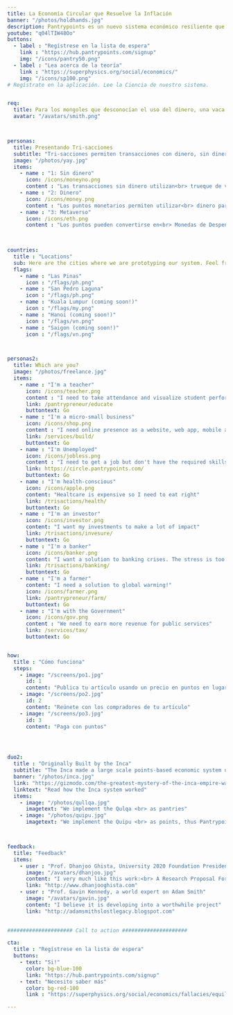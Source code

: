 ```yaml
---
title: La Economía Circular que Resuelve la Inflación
banner: "/photos/holdhands.jpg"
description: Pantrypoints es un nuevo sistema económico resiliente que utiliza puntos bilaterales a través de reuniones para detener la inflación, permitir el pleno empleo y lograr la economía circular
youtube: "q04lTIW48Oo"
buttons:
  - label : "Regístrese en la lista de espera"
    link : "https://hub.pantrypoints.com/signup"
    img: "/icons/pantry50.png"
  - label : "Lea acerca de la teoría"
    link : "https://superphysics.org/social/economics/"
    img: "/icons/sp100.png"
# Regístrate en la aplicación. Lee la Ciencia de nuestro sistema.


req:
  title: Para los mongoles que desconocían el uso del dinero, una vaca era la medida de valor. La riqueza para ellos se medía en la cantidad de vacas, al igual que para los españoles la riqueza se medía en la cantidad de oro y plata. La noción mongol es más correcta. (Adam Smith)
  avatar: "/avatars/smith.png"



personas:
  title: Presentando Tri-sacciones
  subtitle: "Tri-sacciones permiten transacciones con dinero, sin dinero o en el metaverso para permitir que la economía funcione bajo cualquier condición social, permitiendo una verdadera libertad económica"
  image: "/photos/yay.jpg"
  items:
    - name : "1: Sin dinero"
      icon: /icons/moneyno.png
      content : "Las transacciones sin dinero utilizan<br> trueque de valor almacenado medido en puntos<br> que están ligados a granos.<br> Esto implementa la valoración basada<br> en granos mencionada en La Riqueza de las Naciones<br> de Adam Smith."
    - name : "2: Dinero"
      icon: /icons/money.png
      content : "Los puntos monetarios permiten utilizar<br> dinero para pagar las transacciones sin dinero a través<br> de efectivo o aplicaciones bancarias sin efectivo<br> de la economía fiduciaria." 
    - name : "3: Metaverso"
      icon: /icons/eth.png
      content : "Los puntos pueden convertirse en<br> Monedas de Despensa para permitir transacciones reguladas<br> desde el metaverso a través de Ethereum.<br> Esto es útil para transacciones internacionales<br> y nuestra propuesta de cripto-alivio<br> (nuestra alternativa a la flexibilización cuantitativa)."
    


countries:
  title : "Locations"
  sub: Here are the cities where we are prototyping our system. Feel free to add your city by registering in the waitlist. 
  flags:
    - name : "Las Pinas"
      icon : "/flags/ph.png"
    - name : "San Pedro Laguna"
      icon : "/flags/ph.png"
    - name : "Kuala Lumpur (coming soon!)"
      icon : "/flags/my.png"
    - name : "Hanoi (coming soon!)"
      icon : "/flags/vn.png"
    - name : "Saigon (coming soon!)"
      icon : "/flags/vn.png"      



personas2: 
  title: Which are you?
  image: "/photos/freelance.jpg"
  items:
    - name : "I'm a teacher"
      icon: /icons/teacher.png
      content : "I need to take attendance and visualize student performance"
      link: /pantrypreneur/educate
      buttontext: Go
    - name : "I'm a micro-small business"
      icon: /icons/shop.png    
      content : "I need online presence as a website, web app, mobile app, or social media"
      link: /services/build/
      buttontext: Go
    - name : "I'm Unemployed"
      icon: /icons/jobless.png
      content : "I need to get a job but don't have the required skills"      
      link: https://circle.pantrypoints.com/
      buttontext: Go      
    - name : "I'm health-conscious"
      icon: /icons/apple.png
      content: "Healtcare is expensive so I need to eat right"
      link: /trisactions/health/
      buttontext: Go
    - name : "I'm an investor"
      icon: /icons/investor.png
      content: "I want my investments to make a lot of impact"
      link: /trisactions/invesure/
      buttontext: Go
    - name : "I'm a banker"
      icon: /icons/banker.png
      content: "I want a solution to banking crises. The stress is too much."
      link: /trisactions/banking/
      buttontext: Go      
    - name : "I'm a farmer"
      content: "I need a solution to global warming!"    
      icon: /icons/farmer.png
      link: /pantrypreneur/farm/
      buttontext: Go
    - name : "I'm with the Government"
      icon: /icons/gov.png
      content : "We need to earn more revenue for public services"
      link: /services/tax/
      buttontext: Go


how:
  title : "Cómo funciona"
  steps:
    - image: "/screens/po1.jpg"
      id: 1
      content: "Publica tu artículo usando un precio en puntos en lugar de un precio en dinero"
    - image: "/screens/po2.jpg"
      id: 2
      content: "Reúnete con los compradores de tu artículo"
    - image: "/screens/po3.jpg"
      id: 3
      content: "Paga con puntos"




duo2:
  title : "Originally Built by the Inca"
  subtitle: "The Inca made a large scale points-based economic system using strings for points. The Spanish destroyed it and replaced it with the current crisis-prone money-based system."
  banner: "/photos/inca.jpg"
  link: "https://gizmodo.com/the-greatest-mystery-of-the-inca-empire-was-its-strange-5872764"
  linktext: "Read how the Inca system worked"  
  items:
    - image: "/photos/qullqa.jpg"
      imagetext: "We implement the Qulqa <br> as pantries"
    - image: "/photos/quipu.jpg"
      imagetext: "We implement the Quipu <br> as points, thus Pantrypoints"



feedback:
  title: "Feedback"
  items:
    - user : "Prof. Dhanjoo Ghista, University 2020 Foundation President"
      image: "/avatars/dhanjoo.jpg"
      content: "I very much like this work:<br> A Research Proposal For The Formalization Of<br> The Science Of Supereconomics And<br> The Establishment Of A Point-Based Economic System"
      link: "http://www.dhanjooghista.com"
    - user : "Prof. Gavin Kennedy, a world expert on Adam Smith"
      image: "/avatars/gavin.jpg"
      content: "I believe it is developing into a worthwhile project" 
      link: "http://adamsmithslostlegacy.blogspot.com"
      

##################### Call to action #####################

cta:
  title : "Regístrese en la lista de espera"
  buttons:
    - text: "Si!"
      color: bg-blue-100
      link: "https://hub.pantrypoints.com/signup"
    - text: "Necesito saber más"
      color: bg-red-100    
      link : "https://superphysics.org/social/economics/fallacies/equilibrium-fallacy"

---
```

